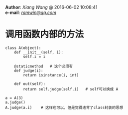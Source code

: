 **Author**: *Xiang Wang* @   2016-06-02 10:08:41  
**e-mail**: [*ramwin@qq.com*](mailto:ramwin@qq.com)  

# 调用函数内部的方法

    class A(object):
        def __init__(self, i):
            self.i = i

        @staticmethod   # 这个必须有
        def judge(i):
            return isinstance(i, int)

        def out(self):
            return self.judge(self.i)   # self可以换成 A

    a = A(3)
    a.judge()
    A.judge(a.i)    # 这样也可以，但是觉得违背了class封装的思想
